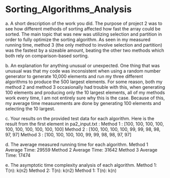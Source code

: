 # Sorting_Algorithms_Analysis

a.	A short description of the work you did.
The purpose of project 2 was to see how different methods of sorting affected how fast the array could be sorted. The main topic that was new was utilizing selection and partition in order to fully optimize the sorting algorithm. As seen in my measured running time, method 3 (the only method to involve selection and partition) was the fastest by a sizeable amount, beating the other two methods which both rely on comparison-based sorting.

b.	An explanation for anything unusual or unexpected.
One thing that was unusual was that my code was inconsistent when using a random number generator to generate 10,000 elements and run my three different algorithms to produce the 500 largest elements. For some reason, both my method 2 and method 3 occasionally had trouble with this, when generating 100 elements and producing only the 10 largest elements, all of my methods work every time, I am not entirely sure why this is the case. Because of this, my average time measurements are done by generating 100 elements and selecting the 10 largest.

c.	Your results on the provided test data for each algorithm.
Here is the result from the first element in pa2_input.txt :
Method 1 : [100, 100, 100, 100, 100, 100, 100, 100, 100, 100]
Method 2 : [100, 100, 100, 100, 99, 99, 98, 98, 97, 97]
Method 3 : [100, 100, 100, 100, 99, 99, 98, 98, 97, 97]

d.	The average measured running time for each algorithm.
Method 1 Average Time: 29559
Method 2 Average Time: 31642
Method 3 Average Time: 17474

e.	The asymptotic time complexity analysis of each algorithm.
Method 1: T(n): k(n2)
Method 2: T(n): k(n2)
Method 1: T(n): k(n)
